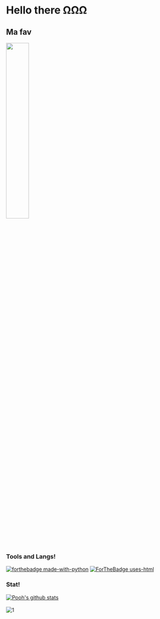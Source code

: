 # Hello there ΩΩΩ

## Ma fav 
<img src="https://media.giphy.com/media/gJnKkHxaHifu1uQjvz/giphy.gif" width="35%" height="auto" />


### Tools and Langs!

[![forthebadge made-with-python](http://ForTheBadge.com/images/badges/made-with-python.svg)](https://www.python.org/)
[![ForTheBadge uses-html](http://ForTheBadge.com/images/badges/uses-html.svg)](http://ForTheBadge.com)

### Stat!

[![Pooh's github stats](https://github-readme-stats.vercel.app/api?username=SIrapopKunjiak&theme=algolia)](https://github.com/SIrapopKunjiak)</br>   
![1](https://github-readme-stats.vercel.app/api/top-langs/?username=SIrapopKunjiak&theme=algolia&layout=compact)
